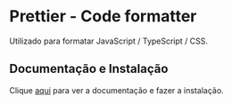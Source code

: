 # Prettier - Code formatter

Utilizado para formatar JavaScript / TypeScript / CSS.

## Documentação e Instalação

Clique [aqui](https://marketplace.visualstudio.com/items?itemName=esbenp.prettier-vscode) para ver a documentação e fazer a instalação.
